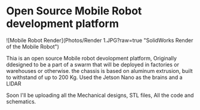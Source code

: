 # Open Source Mobile Robot development platform

![Mobile Robot Render](Photos/Render 1.JPG?raw=true "SolidWorks Render of the Mobile Robot")

Thia is an open source Mobile robot devolopment platform, Originally ddesigned to be a part of a swarm that will be deployed in factories or warehouses or otherwise.
the chassis is based on aluminum extrusion, built to withstand of up to 200 Kg. Used the Jetson Nano as the brains and a LIDAR

Soon I'll be uploading all the Mechanical designs, STL files, All the code and schematics.
